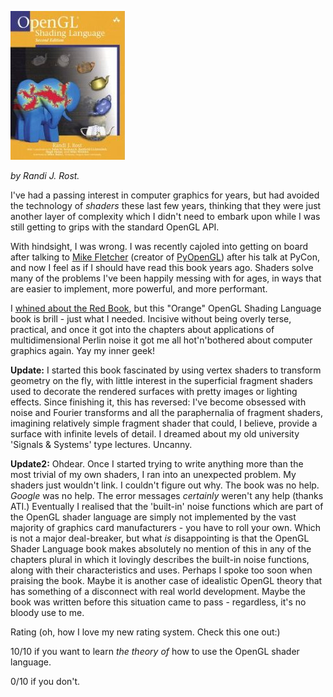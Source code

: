 <!--
.. title: Opengl Shading Language
.. slug: opengl-shading-language
.. date: 2009-05-11 22:19:26-05:00
.. tags: Books,Graphics
.. link: 
.. description: 
.. type: text
-->


[![OpenGL Shading Language cover](/files/2009/05/opengl-shading-language.jpg)](http://www.amazon.co.uk/Opengl-Shading-Language-Randi-Rost/dp/0321334892)

*by Randi J. Rost.*

I've had a passing interest in computer graphics for years, but had
avoided the technology of *shaders* these last few years, thinking that
they were just another layer of complexity which I didn't need to embark
upon while I was still getting to grips with the standard OpenGL API.

With hindsight, I was wrong. I was recently cajoled into getting on
board after talking to [Mike Fletcher](http://blog.vrplumber.com/)
(creator of [PyOpenGL](http://pyopengl.sourceforge.net/)) after his talk
at PyCon, and now I feel as if I should have read this book years ago.
Shaders solve many of the problems I've been happily messing with for
ages, in ways that are easier to implement, more powerful, and more
performant.

I [whined about the Red Book](/opengl-programming-guide-6th-ed), but this
"Orange" OpenGL Shading Language book is brill - just what I needed.
Incisive without being overly terse, practical, and once it got into the
chapters about applications of multidimensional Perlin noise it got me
all hot'n'bothered about computer graphics again. Yay my inner geek!

**Update:** I started this book fascinated by using vertex shaders to
transform geometry on the fly, with little interest in the superficial
fragment shaders used to decorate the rendered surfaces with pretty
images or lighting effects. Since finishing it, this has reversed: I've
become obsessed with noise and Fourier transforms and all the
paraphernalia of fragment shaders, imagining relatively simple fragment
shader that could, I believe, provide a surface with infinite levels of
detail. I dreamed about my old university 'Signals & Systems' type
lectures. Uncanny.

**Update2:** Ohdear. Once I started trying to write anything more than
the most trivial of my own shaders, I ran into an unexpected problem. My
shaders just wouldn't link. I couldn't figure out why. The book was no
help. *Google* was no help. The error messages *certainly* weren't any
help (thanks ATI.) Eventually I realised that the 'built-in' noise
functions which are part of the OpenGL shader language are simply not
implemented by the vast majority of graphics card manufacturers - you
have to roll your own. Which is not a major deal-breaker, but what
*is* disappointing is that the OpenGL Shader Language book makes
absolutely no mention of this in any of the chapters plural in which it
lovingly describes the built-in noise functions, along with their
characteristics and uses. Perhaps I spoke too soon when praising the
book. Maybe it is another case of idealistic OpenGL theory that has
something of a disconnect with real world development. Maybe the book
was written before this situation came to pass - regardless, it's no
bloody use to me.

Rating (oh, how I love my new rating system. Check this one out:)

10/10 if you want to learn *the theory of* how to use the OpenGL shader
language.

0/10 if you don't.